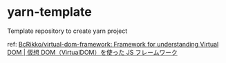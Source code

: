 # yarn-template

Template repository to create yarn project

ref: [BcRikko/virtual-dom-framework: Framework for understanding Virtual DOM | 仮想 DOM（VirtualDOM）を使った JS フレームワーク](https://github.com/BcRikko/virtual-dom-framework)
